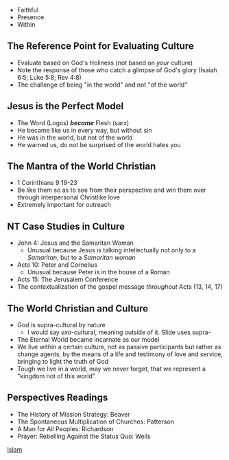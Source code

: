 ---
---

- Faithful
- Presence
- Within

## The Reference Point for Evaluating Culture

- Evaluate based on God's Holiness (not based on *your* culture)
- Note the response of those who catch a glimpse of God's glory (Isaiah 6:5; Luke 5:8; Rev 4:8)
- The challenge of being "in the world" and not "of the world"

## Jesus is the Perfect Model

- The Word (Logos) ***became*** Flesh (sarx)
- He became like us in every way, but without sin
- He was in the world, but not of the world
- He warned us, do not be surprised of the world hates you

## The Mantra of the World Christian

- 1 Corinthians 9:19-23
- Be like them so as to see from their perspective and win them over through interpersonal Christlike love
- Extremely important for outreach

## NT Case Studies in Culture

- John 4: Jesus and the Samaritan Woman
	- Unusual because Jesus is talking intellectually not only to a *Samaritan*, but to a *Samaritan* *woman*
- Acts 10: Peter and Cornelius
	- Unusual because Peter is in the house of a Roman
- Acts 15: The Jerusalem Conference
- The contextualization of the gospel message *throughout* Acts (13, 14, 17)

## The World Christian and Culture

- God is supra-cultural by nature
	- I would say *exo*-cultural, meaning outside of it. Slide uses supra-
- The Eternal World became incarnate as our model
- We live within a certain culture, not as passive participants but rather as change agents, by the means of a life and testimony of love and service, bringing to light the truth of God
- Tough we live in a world, may we never forget, that we represent a "kingdom not of this world"

## Perspectives Readings

- The History of Mission Strategy: Beaver
- The Spontaneous Multiplication of Churches: Patterson
- A Man for All Peoples: Richardson
- Prayer: Rebelling Against the Status Quo: Wells

[Islam](notes/Spring%202023/World%20Christian/Class%20Notes/Islam.md)